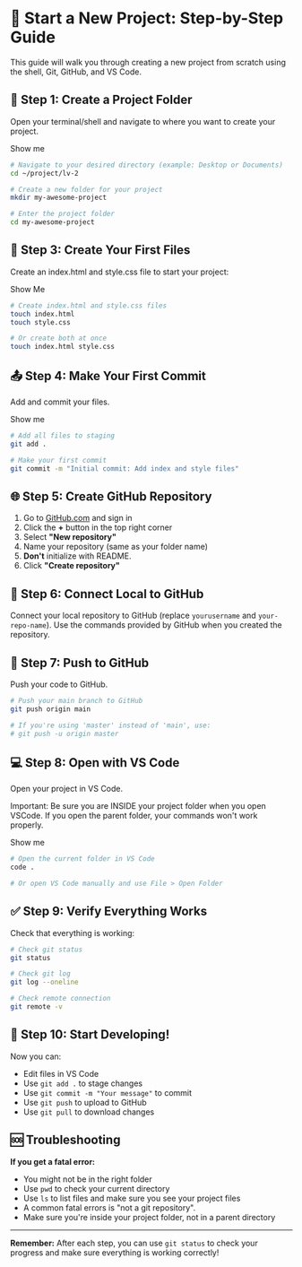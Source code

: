 # 🚀 Start a New Project: Step-by-Step Guide

This guide will walk you through creating a new project from scratch using the shell, Git, GitHub, and VS Code.

## 📁 Step 1: Create a Project Folder

Open your terminal/shell and navigate to where you want to create your project.

Show me

```bash
# Navigate to your desired directory (example: Desktop or Documents)
cd ~/project/lv-2

# Create a new folder for your project
mkdir my-awesome-project

# Enter the project folder
cd my-awesome-project
```

## 📝 Step 3: Create Your First Files

Create an index.html and style.css file to start your project:

Show Me

```bash
# Create index.html and style.css files
touch index.html
touch style.css

# Or create both at once
touch index.html style.css
```

## 📤 Step 4: Make Your First Commit

Add and commit your files.

Show me

```bash
# Add all files to staging
git add .

# Make your first commit
git commit -m "Initial commit: Add index and style files"
```

## 🌐 Step 5: Create GitHub Repository

1. Go to [GitHub.com](https://github.com) and sign in
2. Click the **+** button in the top right corner
3. Select **"New repository"**
4. Name your repository (same as your folder name)
5. **Don't** initialize with README.
6. Click **"Create repository"**

## 🔗 Step 6: Connect Local to GitHub

Connect your local repository to GitHub (replace `yourusername` and `your-repo-name`). Use the commands provided by GitHub when you created the repository.


## 🚀 Step 7: Push to GitHub

Push your code to GitHub.

```bash
# Push your main branch to GitHub
git push origin main

# If you're using 'master' instead of 'main', use:
# git push -u origin master
```

## 💻 Step 8: Open with VS Code

Open your project in VS Code.

Important: Be sure you are INSIDE your project folder when you open VSCode. If you open the parent folder, your commands won't work properly.

Show me

```bash
# Open the current folder in VS Code
code .

# Or open VS Code manually and use File > Open Folder
```

## ✅ Step 9: Verify Everything Works

Check that everything is working:

```bash
# Check git status
git status

# Check git log
git log --oneline

# Check remote connection
git remote -v
```

## 🔄 Step 10: Start Developing!

Now you can:
- Edit files in VS Code
- Use `git add .` to stage changes
- Use `git commit -m "Your message"` to commit
- Use `git push` to upload to GitHub
- Use `git pull` to download changes

## 🆘 Troubleshooting

**If you get a fatal error:**
- You might not be in the right folder
- Use `pwd` to check your current directory
- Use `ls` to list files and make sure you see your project files
- A common fatal errors is "not a git repository".
- Make sure you're inside your project folder, not in a parent directory

---

**Remember:** After each step, you can use `git status` to check your progress and make sure everything is working correctly! 